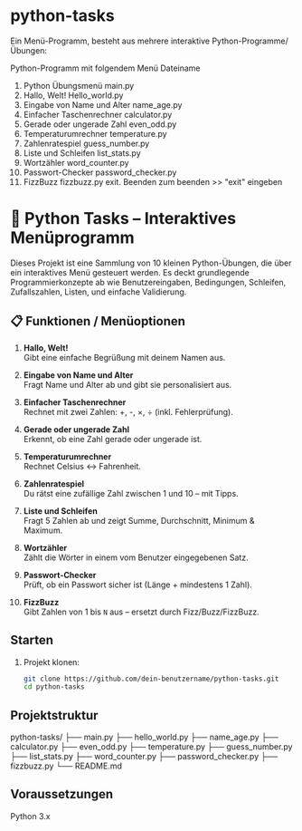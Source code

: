 # python-tasks
Ein Menü-Programm, besteht aus mehrere interaktive Python-Programme/Übungen: 


Python-Programm mit folgendem Menü    Dateiname
1. Python Übungsmenü                  main.py
2. Hallo, Welt!                       Hello_world.py
3. Eingabe von Name und Alter         name_age.py
4. Einfacher Taschenrechner           calculator.py
5. Gerade oder ungerade Zahl          even_odd.py   
6. Temperaturumrechner                temperature.py
7. Zahlenratespiel                    guess_number.py
8. Liste und Schleifen                list_stats.py
9. Wortzähler                         word_counter.py
10. Passwort-Checker                  password_checker.py
11. FizzBuzz                          fizzbuzz.py
exit. Beenden                         zum beenden >> "exit" eingeben



# 🐍 Python Tasks – Interaktives Menüprogramm

Dieses Projekt ist eine Sammlung von 10 kleinen Python-Übungen, die über ein interaktives Menü gesteuert werden. Es deckt grundlegende Programmierkonzepte ab wie Benutzereingaben, Bedingungen, Schleifen, Zufallszahlen, Listen, und einfache Validierung.

## 📋 Funktionen / Menüoptionen

1. **Hallo, Welt!**  
   Gibt eine einfache Begrüßung mit deinem Namen aus.

2. **Eingabe von Name und Alter**  
   Fragt Name und Alter ab und gibt sie personalisiert aus.

3. **Einfacher Taschenrechner**  
   Rechnet mit zwei Zahlen: +, -, ×, ÷ (inkl. Fehlerprüfung).

4. **Gerade oder ungerade Zahl**  
   Erkennt, ob eine Zahl gerade oder ungerade ist.

5. **Temperaturumrechner**  
   Rechnet Celsius ↔ Fahrenheit.

6. **Zahlenratespiel**  
   Du rätst eine zufällige Zahl zwischen 1 und 10 – mit Tipps.

7. **Liste und Schleifen**  
   Fragt 5 Zahlen ab und zeigt Summe, Durchschnitt, Minimum & Maximum.

8. **Wortzähler**  
   Zählt die Wörter in einem vom Benutzer eingegebenen Satz.

9. **Passwort-Checker**  
   Prüft, ob ein Passwort sicher ist (Länge + mindestens 1 Zahl).

10. **FizzBuzz**  
    Gibt Zahlen von 1 bis `N` aus – ersetzt durch Fizz/Buzz/FizzBuzz.

## Starten

1. Projekt klonen:
   ```bash
   git clone https://github.com/dein-benutzername/python-tasks.git
   cd python-tasks

## Projektstruktur

python-tasks/
├── main.py
├── hello_world.py
├── name_age.py
├── calculator.py
├── even_odd.py
├── temperature.py
├── guess_number.py
├── list_stats.py
├── word_counter.py
├── password_checker.py
├── fizzbuzz.py
└── README.md
   
## Voraussetzungen
Python 3.x
